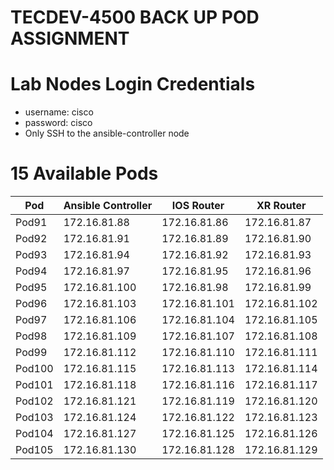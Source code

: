 # TECDEV-4500 BACK UP POD ASSIGNMENT

# Lab Nodes Login Credentials
- username: cisco
- password: cisco
- Only SSH to the ansible-controller node

# 15 Available Pods 

| Pod | Ansible Controller | IOS Router | XR Router |
|------|--------------------|------------|-----------|
| Pod91 | 172.16.81.88 | 172.16.81.86 | 172.16.81.87|
| Pod92 | 172.16.81.91 | 172.16.81.89 | 172.16.81.90|
| Pod93 | 172.16.81.94 | 172.16.81.92 | 172.16.81.93|
| Pod94 | 172.16.81.97 | 172.16.81.95 | 172.16.81.96|
| Pod95 | 172.16.81.100 | 172.16.81.98 | 172.16.81.99|
| Pod96 | 172.16.81.103 | 172.16.81.101 | 172.16.81.102|
| Pod97 | 172.16.81.106 | 172.16.81.104 | 172.16.81.105|
| Pod98 | 172.16.81.109 | 172.16.81.107 | 172.16.81.108|
| Pod99 | 172.16.81.112 | 172.16.81.110 | 172.16.81.111|
| Pod100 | 172.16.81.115 | 172.16.81.113 | 172.16.81.114|
| Pod101 | 172.16.81.118 | 172.16.81.116 | 172.16.81.117|
| Pod102 | 172.16.81.121 | 172.16.81.119 | 172.16.81.120|
| Pod103 | 172.16.81.124 | 172.16.81.122 | 172.16.81.123|
| Pod104 | 172.16.81.127 | 172.16.81.125 | 172.16.81.126|
| Pod105 | 172.16.81.130 | 172.16.81.128 | 172.16.81.129|
